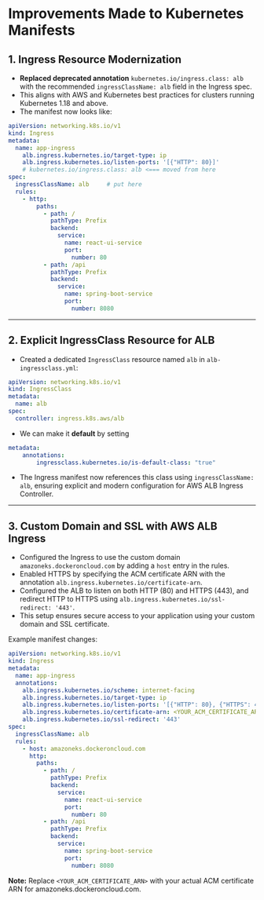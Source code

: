 # Improvements Made to Kubernetes Manifests

## 1. Ingress Resource Modernization
- **Replaced deprecated annotation** `kubernetes.io/ingress.class: alb` with the recommended `ingressClassName: alb` field in the Ingress spec.
- This aligns with AWS and Kubernetes best practices for clusters running Kubernetes 1.18 and above.
- The manifest now looks like:

```yaml
apiVersion: networking.k8s.io/v1
kind: Ingress
metadata:
  name: app-ingress
    alb.ingress.kubernetes.io/target-type: ip
    alb.ingress.kubernetes.io/listen-ports: '[{"HTTP": 80}]'
    # kubernetes.io/ingress.class: alb <=== moved from here
spec:
  ingressClassName: alb     # put here
  rules:
    - http:
        paths:
          - path: /
            pathType: Prefix
            backend:
              service:
                name: react-ui-service
                port:
                  number: 80
          - path: /api
            pathType: Prefix
            backend:
              service:
                name: spring-boot-service
                port:
                  number: 8080
```

---
  
## 2. Explicit IngressClass Resource for ALB
- Created a dedicated `IngressClass` resource named `alb` in `alb-ingressclass.yml`:

```yaml
apiVersion: networking.k8s.io/v1
kind: IngressClass
metadata:
  name: alb
spec:
  controller: ingress.k8s.aws/alb
```
- We can make it **default** by setting
```yaml
metadata:
    annotations:
        ingressclass.kubernetes.io/is-default-class: "true"
```

  - The Ingress manifest now references this class using `ingressClassName: alb`, ensuring explicit and modern configuration for AWS ALB Ingress Controller.

---

## 3. Custom Domain and SSL with AWS ALB Ingress
- Configured the Ingress to use the custom domain `amazoneks.dockeroncloud.com` by adding a `host` entry in the rules.
- Enabled HTTPS by specifying the ACM certificate ARN with the annotation `alb.ingress.kubernetes.io/certificate-arn`.
- Configured the ALB to listen on both HTTP (80) and HTTPS (443), and redirect HTTP to HTTPS using `alb.ingress.kubernetes.io/ssl-redirect: '443'`.
- This setup ensures secure access to your application using your custom domain and SSL certificate.

Example manifest changes:

```yaml
apiVersion: networking.k8s.io/v1
kind: Ingress
metadata:
  name: app-ingress
  annotations:
    alb.ingress.kubernetes.io/scheme: internet-facing
    alb.ingress.kubernetes.io/target-type: ip
    alb.ingress.kubernetes.io/listen-ports: '[{"HTTP": 80}, {"HTTPS": 443}]'
    alb.ingress.kubernetes.io/certificate-arn: <YOUR_ACM_CERTIFICATE_ARN>
    alb.ingress.kubernetes.io/ssl-redirect: '443'
spec:
  ingressClassName: alb
  rules:
    - host: amazoneks.dockeroncloud.com
      http:
        paths:
          - path: /
            pathType: Prefix
            backend:
              service:
                name: react-ui-service
                port:
                  number: 80
          - path: /api
            pathType: Prefix
            backend:
              service:
                name: spring-boot-service
                port:
                  number: 8080
```

**Note:** Replace `<YOUR_ACM_CERTIFICATE_ARN>` with your actual ACM certificate ARN for amazoneks.dockeroncloud.com.
